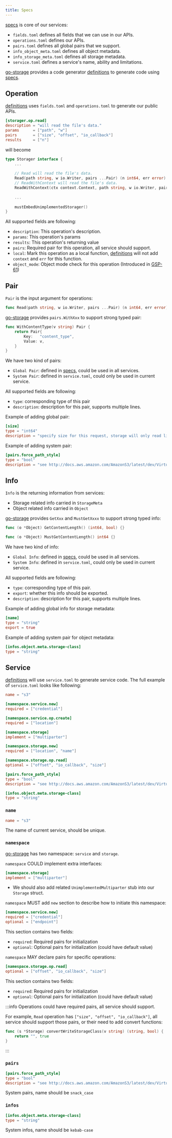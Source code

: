 ```yaml
---
title: Specs
---
```


[specs] is core of our services: 

- `fields.toml` defines all fields that we can use in our APIs.
- `operations.toml` defines our APIs.
- `pairs.toml` defines all global pairs that we support.
- `info_object_meta.toml` defines all object metadata.
- `info_storage_meta.toml` defines all storage metadata.
- `service.toml` defines a service's name, ability and limitations.

[go-storage] provides a code generator [definitions] to generate code using [specs].

## Operation

[definitions] uses `fields.toml` and `operations.toml` to generate our public APIs.

```toml
[storager.op.read]
description = "will read the file's data."
params      = ["path", "w"]
pairs       = ["size", "offset", "io_callback"]
results     = ["n"]
```

will become

```go
type Storager interface {
	...
	
    // Read will read the file's data.
    Read(path string, w io.Writer, pairs ...Pair) (n int64, err error)
    // ReadWithContext will read the file's data.
    ReadWithContext(ctx context.Context, path string, w io.Writer, pairs ...Pair) (n int64, err error)
    
    ...
	
    mustEmbedUnimplementedStorager()
}
```

All supported fields are following:

- `description`: This operation's description.
- `params`: This operation's params
- `results`: This operation's returning value
- `pairs`: Required pair for this operation, all service should support.
- `local`: Mark this operation as a local function, [definitions] will not add `context` and `err` for this function.
- `object_mode`: Object mode check for this operation (Introduced in [GSP-61](https://github.com/beyondstorage/specs/blob/master/rfcs/61-add-object-mode-check-for-operations.md))

## Pair

`Pair` is the input argument for operations:

```go
func Read(path string, w io.Writer, pairs ...Pair) (n int64, err error) {}
```

[go-storage] provides `pairs.WithXxx` to support strong typed pair:

```go
func WithContentType(v string) Pair {
	return Pair{
		Key:   "content_type",
		Value: v,
	}
}
```

We have two kind of pairs:

- `Global Pair`: defined in [specs](https://github.com/beyondstorage/specs/blob/master/definitions/pairs.toml), could be used in all services.
- `System Pair`: defined in `service.toml`, could only be used in current service.

All supported fields are following:

- `type`: corresponding type of this pair
- `description`: description for this pair, supports multiple lines.

Example of adding global pair:

```toml
[size]
type = "int64"
description = "specify size for this request, storage will only read limited content data"
```

Example of adding system pair:

```toml
[pairs.force_path_style]
type = "bool"
description = "see http://docs.aws.amazon.com/AmazonS3/latest/dev/VirtualHosting.html for Amazon S3: Virtual Hosting of Buckets"
```

## Info

`Info` is the returning information from services:

- Storage related info carried in `StorageMeta`
- Object related info carried in `Object`

[go-storage] provides `GetXxx` and `MustGetXxxx` to support strong typed info:

```go
func (o *Object) GetContentLength() (int64, bool) {}

func (o *Object) MustGetContentLength() int64 {}
```

We have two kind of info:

- `Global Info`: defined in [specs](https://github.com/beyondstorage/specs/blob/master/definitions), could be used in all services.
- `System Info`: defined in `service.toml`, could only be used in current service.

All supported fields are following:

- `type`: corresponding type of this pair.
- `export`: whether this info should be exported.
- `description`: description for this pair, supports multiple lines.

Example of adding global info for storage metadata:

```toml
[name]
type = "string"
export = true
```

Example of adding system pair for object metadata:

```toml
[infos.object.meta.storage-class]
type = "string"
```

## Service

[definitions] will use `service.toml` to generate service code. The full example of `service.toml` looks like following:

```toml
name = "s3"

[namespace.service.new]
required = ["credential"]

[namespace.service.op.create]
required = ["location"]

[namespace.storage]
implement = ["multiparter"]

[namespace.storage.new]
required = ["location", "name"]

[namespace.storage.op.read]
optional = ["offset", "io_callback", "size"]

[pairs.force_path_style]
type = "bool"
description = "see http://docs.aws.amazon.com/AmazonS3/latest/dev/VirtualHosting.html for Amazon S3: Virtual Hosting of Buckets"

[infos.object.meta.storage-class]
type = "string"
```

### `name`

```toml
name = "s3"
```

The name of current service, should be unique.

### `namespace`

[go-storage] has two namespace: `service` and `storage`.

`namespace` COULD implement extra interfaces:

```toml
[namespace.storage]
implement = ["multiparter"]
```

- We should also add related `UnimplementedMultiparter` stub into our `Storage` struct.

`namespace` MUST add `new` section to describe how to initiate this namespace:

```toml
[namespace.service.new]
required = ["credential"]
optional = ["endpoint"]
```

This section contains two fields:

- `required`: Required pairs for initialization
- `optional`: Optional pairs for initialization (could have default value)

`namespace` MAY declare pairs for specific operations:

```toml
[namespace.storage.op.read]
optional = ["offset", "io_callback", "size"]
```

This section contains two fields:

- `required`: Required pairs for initialization
- `optional`: Optional pairs for initialization (could have default value)

:::info
Operations could have required pairs, all service should support.

For example, `Read` operation has `["size", "offset", "io_callback"]`, all service should support those pairs, or their need to add convert functions:

```go
func (s *Storage) convertWriteStorageClass(v string) (string, bool) {
	return "", true
}
```
:::

### `pairs`

```toml
[pairs.force_path_style]
type = "bool"
description = "see http://docs.aws.amazon.com/AmazonS3/latest/dev/VirtualHosting.html for Amazon S3: Virtual Hosting of Buckets"
```
System pairs, name should be `snack_case`

### `infos`

```toml
[infos.object.meta.storage-class]
type = "string"
```

System infos, name should be `kebab-case`

[specs]: https://github.com/beyondstorage/specs
[go-storage]: https://github.com/beyondstorage/go-storage
[definitions]: https://github.com/beyondstorage/go-storage/tree/master/cmd/definitions
